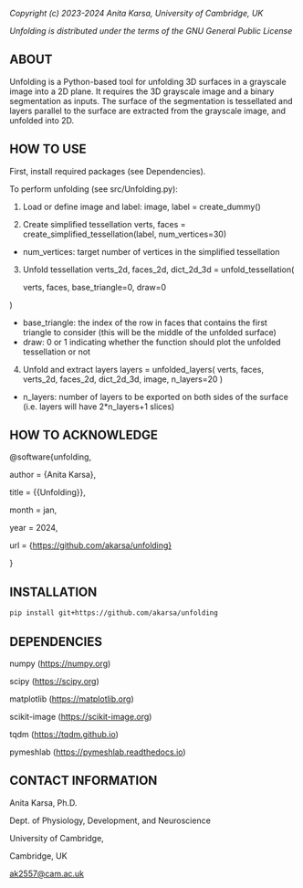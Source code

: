*Copyright (c) 2023-2024 Anita Karsa, University of Cambridge, UK*

*Unfolding is distributed under the terms of the GNU General Public License*

ABOUT
-------------------------------------------------------------------------------
Unfolding is a Python-based tool for unfolding 3D surfaces in a grayscale image
into a 2D plane. It requires the 3D grayscale image and a binary segmentation as
inputs. The surface of the segmentation is tessellated and layers parallel to
the surface are extracted from the grayscale image, and unfolded into 2D.


HOW TO USE
-------------------------------------------------------------------------------
First, install required packages (see Dependencies).

To perform unfolding (see src/Unfolding.py):

1. Load or define image and label:
image, label = create_dummy()

2. Create simplified tessellation
verts, faces = create_simplified_tessellation(label, num_vertices=30)
* num_vertices: target number of vertices in the simplified tessellation

3. Unfold tessellation
verts_2d, faces_2d, dict_2d_3d = unfold_tessellation(

    verts, faces, base_triangle=0, draw=0

)
* base_triangle: the index of the row in faces that contains the first triangle
to consider (this will be the middle of the unfolded surface)
* draw: 0 or 1 indicating whether the function should plot the unfolded
tessellation or not

4. Unfold and extract layers
layers = unfolded_layers(
    verts, faces, verts_2d, faces_2d, dict_2d_3d, image, n_layers=20
)
* n_layers: number of layers to be exported on both sides of the surface
(i.e. layers will have 2*n_layers+1 slices)

HOW TO ACKNOWLEDGE
-------------------------------------------------------------------------------
@software{unfolding,

  author       = {Anita Karsa},

  title        = {{Unfolding}},

  month        = jan,

  year         = 2024,

  url 	       = {https://github.com/akarsa/unfolding}

}

INSTALLATION
-------------------------------------------------------------------------------
```bash
pip install git+https://github.com/akarsa/unfolding
```


DEPENDENCIES
-------------------------------------------------------------------------------
numpy (https://numpy.org)

scipy (https://scipy.org)

matplotlib (https://matplotlib.org)

scikit-image (https://scikit-image.org)

tqdm (https://tqdm.github.io)

pymeshlab (https://pymeshlab.readthedocs.io)


CONTACT INFORMATION
-------------------------------------------------------------------------------
Anita Karsa, Ph.D.

Dept. of Physiology, Development, and Neuroscience

University of Cambridge,

Cambridge, UK

ak2557@cam.ac.uk
